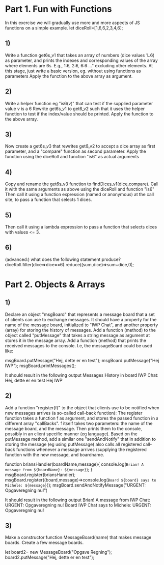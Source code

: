 # Part 1. Fun with Functions
In this exercise we will gradually use more and more aspects of JS functions on a simple example.
let diceRoll=[1,6,6,2,3,4,6];

## 1)
Write a function get6s_v1 that takes an array of numbers (dice values 1..6) as parameter, and prints the indexes and corresponding values of the array where elements are 6s. E.g., 1:6, 2:6, 6:6 ..." excluding other elements. At this stage, just write a basic version, eg. without using functions as parameters
Apply the function to the above array as argument.

## 2)
Write a helper function eg "is6(v)" that can test if the supplied parameter value v is a 6
Rewrite get6s_v1 to get6_v2 such that it uses the helper function to test if the index/value should be printed.
Apply the function to the above array.

## 3)
Now create a get6s_v3 that rewrites get6_v2 to accept a dice array as first parameter, and a "compare" function as second parameter.
Apply the function using the diceRoll and function "is6" as actual arguments

## 4)
Copy and rename the get6s_v3 function to findDices_v1(dice,compare). Call it with the same arguments as above using the diceRoll and function "is6"
Then call it using a function expression (named or anonymous) at the call site, to pass a function that selects 1 dices.

## 5)
Then call it using a lambda expression to pass a function that selects dices with values <= 3.

## 6)
(advanced:)  what does the following statement produce?
diceRoll.filter(dice=>dice==6).reduce((sum,dice)=>sum+dice,0);

# Part 2. Objects & Arrays

## 1)
Declare an object "msgBoard" that represents a message board that a set of clients can use to exchange messages.
It should have a property for the  name of the message board, initialized to "IWP Chat", and another property (array) for storing the history of messages.
Add a function (method) to the object called "putMessage" that takes a string message as argument at stores it in the message array.
Add a function (method) that prints the received messages to the console. I.e, the messageBoard could be used like:

msgBoard.putMessage("Hej, dette er en test");
msgBoard.putMessage("Hej IWP");
msgBoard.printMessages();

It should result in the following output
Messages History in board IWP Chat:
Hej, dette er en test
Hej IWP

## 2)
Add a function "register(f)" to the object that clients use to be notified when new messages arrives (a so-called call-back function): The register function takes a function f as argument, and stores the passed function in a different array "callBacks". f itself takes two parameters: the name of the message board, and the message. Then prints them to the console, possibly in an client specific manner (eg language).
Based on the putMessage method, add a similar one "sendAndNotify" that in addition to storing the message (eg using putMessage) also calls all registered call-back functions whenever a message arrives (supplying the registered function with the new message, and boardname.

function briansHandler(boardName,message){
  console.log(`Brian! A message from ${boardName}: ${message}`);
  }
 msgBoard.register(briansHandler);
 msgBoard.register((board,message)=>console.log(`Board ${board} says to Michele: ${message}`));
 msgBoard.sendAndNotifyMessage("URGENT: Opgaveregning nu!")


It should result in the following output
Brian! A message from IWP Chat: URGENT: Opgaveregning nu!
Board IWP Chat says to Michele: URGENT: Opgaveregning nu!

## 3)
Make a constructor function  MessageBoard(name) that makes message boards.
Create a few message boards.

 let board2= new MessageBoard("Opgave Regning");
 board2.putMessage("Hej, dette er en test");